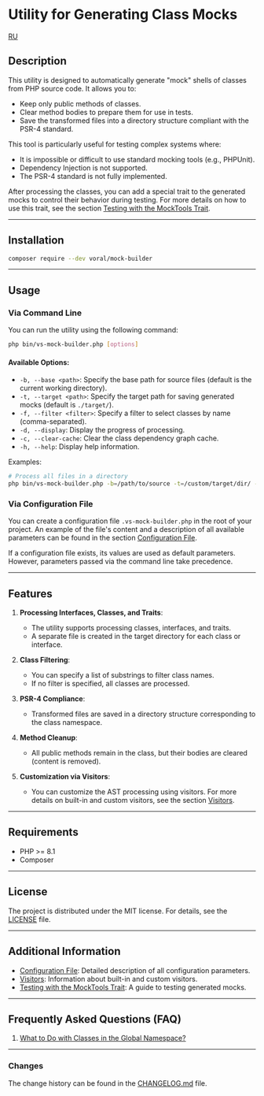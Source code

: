 # Utility for Generating Class Mocks

[RU](README.ru.md)

## Description

This utility is designed to automatically generate "mock" shells of classes from PHP source code. It allows you to:

- Keep only public methods of classes.
- Clear method bodies to prepare them for use in tests.
- Save the transformed files into a directory structure compliant with the PSR-4 standard.

This tool is particularly useful for testing complex systems where:

- It is impossible or difficult to use standard mocking tools (e.g., PHPUnit).
- Dependency Injection is not supported.
- The PSR-4 standard is not fully implemented.

After processing the classes, you can add a special trait to the generated mocks to control their behavior during
testing. For more details on how to use this trait, see the section [Testing with the MockTools Trait](doc/testing.md).

---

## Installation

```bash
composer require --dev voral/mock-builder
```

---

## Usage

### Via Command Line

You can run the utility using the following command:

```bash
php bin/vs-mock-builder.php [options]
```

#### Available Options:

- `-b, --base <path>`: Specify the base path for source files (default is the current working directory).
- `-t, --target <path>`: Specify the target path for saving generated mocks (default is `./target/`).
- `-f, --filter <filter>`: Specify a filter to select classes by name (comma-separated).
- `-d, --display`: Display the progress of processing.
- `-c, --clear-cache`: Clear the class dependency graph cache.
- `-h, --help`: Display help information.

Examples:

```bash
# Process all files in a directory
php bin/vs-mock-builder.php -b=/path/to/source -t=/custom/target/dir/ -f=Controller
```

### Via Configuration File

You can create a configuration file `.vs-mock-builder.php` in the root of your project. An example of the file's content
and a description of all available parameters can be found in the section [Configuration File](doc/config.md).

If a configuration file exists, its values are used as default parameters. However, parameters passed via the command
line take precedence.

---

## Features

1. **Processing Interfaces, Classes, and Traits**:
    - The utility supports processing classes, interfaces, and traits.
    - A separate file is created in the target directory for each class or interface.

2. **Class Filtering**:
    - You can specify a list of substrings to filter class names.
    - If no filter is specified, all classes are processed.

3. **PSR-4 Compliance**:
    - Transformed files are saved in a directory structure corresponding to the class namespace.

4. **Method Cleanup**:
    - All public methods remain in the class, but their bodies are cleared (content is removed).

5. **Customization via Visitors**:
    - You can customize the AST processing using visitors. For more details on built-in and custom visitors, see the
      section [Visitors](doc/visitor.md).

---

## Requirements

- PHP >= 8.1
- Composer

---

## License

The project is distributed under the MIT license. For details, see the [LICENSE](LICENSE) file.

---

## Additional Information

- [Configuration File](doc/config.md): Detailed description of all configuration parameters.
- [Visitors](doc/visitor.md): Information about built-in and custom visitors.
- [Testing with the MockTools Trait](doc/testing.md): A guide to testing generated mocks.

---

## Frequently Asked Questions (FAQ)

1. [What to Do with Classes in the Global Namespace?](doc/faq.md#what-to-do-with-classes-in-the-global-namespace)

---

### Changes

The change history can be found in the [CHANGELOG.md](CHANGELOG.md) file.